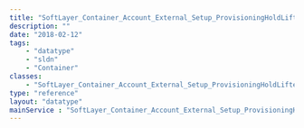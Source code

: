 ```yaml
---
title: "SoftLayer_Container_Account_External_Setup_ProvisioningHoldLifted_Attributes"
description: ""
date: "2018-02-12"
tags:
    - "datatype"
    - "sldn"
    - "Container"
classes:
    - "SoftLayer_Container_Account_External_Setup_ProvisioningHoldLifted_Attributes"
type: "reference"
layout: "datatype"
mainService : "SoftLayer_Container_Account_External_Setup_ProvisioningHoldLifted_Attributes"
---
```


